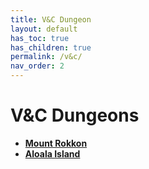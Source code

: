 ```yaml
---
title: V&C Dungeon
layout: default
has_toc: true
has_children: true
permalink: /v&c/
nav_order: 2
---
```

# V&C Dungeons
- [**Mount Rokkon**](./amr/)
- [**Aloala Island**](./aai/)

